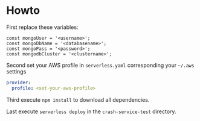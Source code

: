 # Howto

First replace these variables:
```JS
const mongoUser = '<username>';
const mongoDbName = '<databasename>';
const mongoPass = '<password>';
const mongodbCluster = '<clustername>';
```

Second set your AWS profile in `serverless.yaml` corresponding your `~/.aws` settings

```YAML
provider:
  profile: <set-your-aws-profile>
```

Third execute `npm install` to download all dependencies. 

Last execute `serverless deploy` in the `crash-service-test` directory.